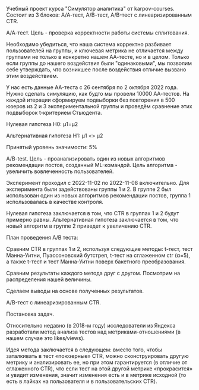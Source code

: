 Учебный проект курса "Симулятор аналитика" от karpov-courses. Состоит из 3 блоков: А/А-тест, А/В-тест, A/B-тест с линеаризированным CTR.


А/А-тест. Цель - проверка корректности работы системы сплитования. 

Необходимо убедиться, что наша система корректно разбивает пользователей на группы, и ключевая метрика не отличается между группами не только в конкретно нашем АА-тесте, но и в целом. Только если группы до нашего воздействия были "одинаковыми", мы позволим себе утверждать, что возникшее после воздействия отличие вызвано этим воздействием.

У нас есть данные АА-теста с 26 сентября по 2 октября 2022 года. Нужно сделать симуляцию, как будто мы провели 10000 АА-тестов. На каждой итерации сформируем подвыборки без повторения в 500 юзеров из 2 и 3 экспериментальной группы и проведём сравнение этих подвыборок t-критерием Стьюдента.

Нулевая гипотеза H0: μ1​=μ2

Альтернативная гипотеза H1: μ1 <> μ2

Принятый уровень значимости: 5%


A/B-test. Цель - проанализировать один из новых алгоритмов рекомендации постов, созданный ML-командой. Цель алгоритма - увеличить вовлеченность пользователей. 

Эксперимент проходил с 2022-11-02 по 2022-11-08 включительно. Для эксперимента были задействованы группы 1 и 2. В группе 2 был использован один из новых алгоритмов рекомендации постов, группа 1 использовалась в качестве контроля.

Нулевая гипотеза заключается в том, что CTR в группах 1 и 2 будут примерно равны. Альтернативная гипотеза заключается в том, что новый алгоритм в группе 2 приведет к увеличению CTR.

План проведения A/B теста:

Сравним CTR в группах 1 и 2, используя следующие методы: t-тест, тест Манна-Уитни, Пуассоновский бутстреп, t-тест на сглаженном ctr (α=5), а также t-тест и тест Манна-Уитни поверх бакетного преобразования.

Сравним результаты каждого метода друг с другом. Посмотрим на распределения нашей величины.

Сделаем выводы на основе полученных результатов.


A/B-тест с линеаризированным CTR.

Постановка задач.

Относительно недавно (в 2018-м году) исследователи из Яндекса разработали метод анализа тестов над метриками-отношениями (в нашем случае это likes/views).

Идея метода заключается в следующем: вместо того, чтобы заталкивать в тест «поюзерные» CTR, можно сконструировать другую метрику и анализировать ее, но при этом гарантируется (в отличие от сглаженного CTR), что если тест на этой другой метрике «прокрасится» и увидит изменения, значит изменения есть и в метрике исходной (то есть в лайках на пользователя и в пользовательских CTR).

